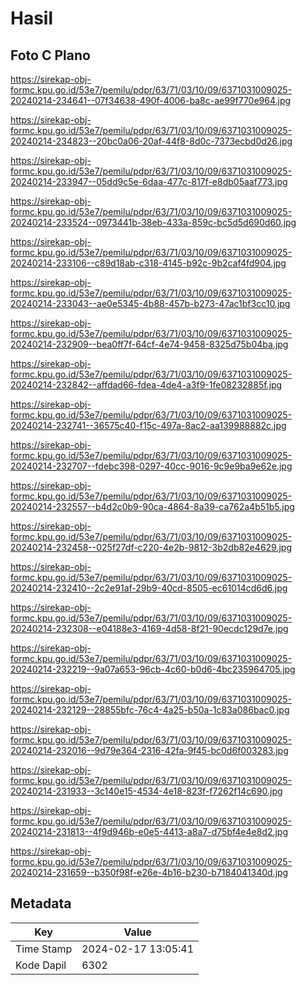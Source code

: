 # Hasil

## Foto C Plano

https://sirekap-obj-formc.kpu.go.id/53e7/pemilu/pdpr/63/71/03/10/09/6371031009025-20240214-234641--07f34638-490f-4006-ba8c-ae99f770e964.jpg

https://sirekap-obj-formc.kpu.go.id/53e7/pemilu/pdpr/63/71/03/10/09/6371031009025-20240214-234823--20bc0a06-20af-44f8-8d0c-7373ecbd0d26.jpg

https://sirekap-obj-formc.kpu.go.id/53e7/pemilu/pdpr/63/71/03/10/09/6371031009025-20240214-233947--05dd9c5e-6daa-477c-817f-e8db05aaf773.jpg

https://sirekap-obj-formc.kpu.go.id/53e7/pemilu/pdpr/63/71/03/10/09/6371031009025-20240214-233524--0973441b-38eb-433a-859c-bc5d5d690d60.jpg

https://sirekap-obj-formc.kpu.go.id/53e7/pemilu/pdpr/63/71/03/10/09/6371031009025-20240214-233106--c89d18ab-c318-4145-b92c-9b2caf4fd904.jpg

https://sirekap-obj-formc.kpu.go.id/53e7/pemilu/pdpr/63/71/03/10/09/6371031009025-20240214-233043--ae0e5345-4b88-457b-b273-47ac1bf3cc10.jpg

https://sirekap-obj-formc.kpu.go.id/53e7/pemilu/pdpr/63/71/03/10/09/6371031009025-20240214-232909--bea0ff7f-64cf-4e74-9458-8325d75b04ba.jpg

https://sirekap-obj-formc.kpu.go.id/53e7/pemilu/pdpr/63/71/03/10/09/6371031009025-20240214-232842--affdad66-fdea-4de4-a3f9-1fe08232885f.jpg

https://sirekap-obj-formc.kpu.go.id/53e7/pemilu/pdpr/63/71/03/10/09/6371031009025-20240214-232741--36575c40-f15c-497a-8ac2-aa139988882c.jpg

https://sirekap-obj-formc.kpu.go.id/53e7/pemilu/pdpr/63/71/03/10/09/6371031009025-20240214-232707--fdebc398-0297-40cc-9016-9c9e9ba9e62e.jpg

https://sirekap-obj-formc.kpu.go.id/53e7/pemilu/pdpr/63/71/03/10/09/6371031009025-20240214-232557--b4d2c0b9-90ca-4864-8a39-ca762a4b51b5.jpg

https://sirekap-obj-formc.kpu.go.id/53e7/pemilu/pdpr/63/71/03/10/09/6371031009025-20240214-232458--025f27df-c220-4e2b-9812-3b2db82e4629.jpg

https://sirekap-obj-formc.kpu.go.id/53e7/pemilu/pdpr/63/71/03/10/09/6371031009025-20240214-232410--2c2e91af-29b9-40cd-8505-ec61014cd6d6.jpg

https://sirekap-obj-formc.kpu.go.id/53e7/pemilu/pdpr/63/71/03/10/09/6371031009025-20240214-232308--e04188e3-4169-4d58-8f21-90ecdc129d7e.jpg

https://sirekap-obj-formc.kpu.go.id/53e7/pemilu/pdpr/63/71/03/10/09/6371031009025-20240214-232219--9a07a653-96cb-4c60-b0d6-4bc235964705.jpg

https://sirekap-obj-formc.kpu.go.id/53e7/pemilu/pdpr/63/71/03/10/09/6371031009025-20240214-232129--28855bfc-76c4-4a25-b50a-1c83a086bac0.jpg

https://sirekap-obj-formc.kpu.go.id/53e7/pemilu/pdpr/63/71/03/10/09/6371031009025-20240214-232016--9d79e364-2316-42fa-9f45-bc0d6f003283.jpg

https://sirekap-obj-formc.kpu.go.id/53e7/pemilu/pdpr/63/71/03/10/09/6371031009025-20240214-231933--3c140e15-4534-4e18-823f-f7262f14c690.jpg

https://sirekap-obj-formc.kpu.go.id/53e7/pemilu/pdpr/63/71/03/10/09/6371031009025-20240214-231813--4f9d946b-e0e5-4413-a8a7-d75bf4e4e8d2.jpg

https://sirekap-obj-formc.kpu.go.id/53e7/pemilu/pdpr/63/71/03/10/09/6371031009025-20240214-231659--b350f98f-e26e-4b16-b230-b7184041340d.jpg


## Metadata

| Key        | Value               |
| ---------- | ------------------- |
| Time Stamp | 2024-02-17 13:05:41 |
| Kode Dapil | 6302                |



